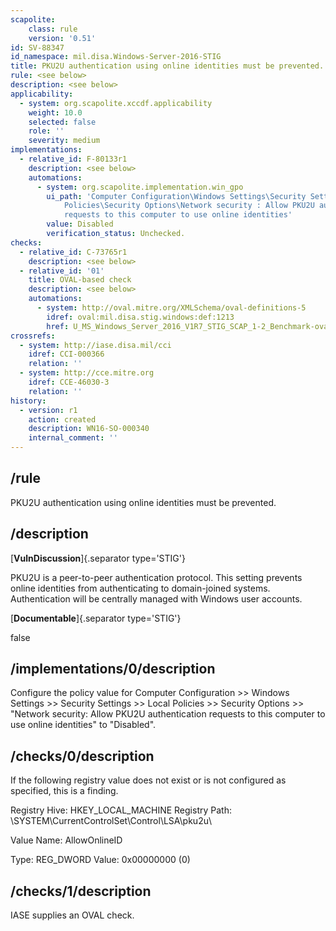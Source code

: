 ```yaml
---
scapolite:
    class: rule
    version: '0.51'
id: SV-88347
id_namespace: mil.disa.Windows-Server-2016-STIG
title: PKU2U authentication using online identities must be prevented.
rule: <see below>
description: <see below>
applicability:
  - system: org.scapolite.xccdf.applicability
    weight: 10.0
    selected: false
    role: ''
    severity: medium
implementations:
  - relative_id: F-80133r1
    description: <see below>
    automations:
      - system: org.scapolite.implementation.win_gpo
        ui_path: 'Computer Configuration\Windows Settings\Security Settings\Local
            Policies\Security Options\Network security : Allow PKU2U authentication
            requests to this computer to use online identities'
        value: Disabled
        verification_status: Unchecked.
checks:
  - relative_id: C-73765r1
    description: <see below>
  - relative_id: '01'
    title: OVAL-based check
    description: <see below>
    automations:
      - system: http://oval.mitre.org/XMLSchema/oval-definitions-5
        idref: oval:mil.disa.stig.windows:def:1213
        href: U_MS_Windows_Server_2016_V1R7_STIG_SCAP_1-2_Benchmark-oval.xml
crossrefs:
  - system: http://iase.disa.mil/cci
    idref: CCI-000366
    relation: ''
  - system: http://cce.mitre.org
    idref: CCE-46030-3
    relation: ''
history:
  - version: r1
    action: created
    description: WN16-SO-000340
    internal_comment: ''
---
```



## /rule

PKU2U authentication using online identities must be prevented.

## /description

[**VulnDiscussion**]{.separator type='STIG'}

PKU2U is a peer-to-peer authentication protocol. This setting prevents online identities from authenticating to domain-joined systems. Authentication will be centrally managed with Windows user accounts.

[**Documentable**]{.separator type='STIG'}

false

## /implementations/0/description

Configure the policy value for Computer Configuration >> Windows Settings >> Security Settings >> Local Policies >> Security Options >> "Network security: Allow PKU2U authentication requests to this computer to use online identities" to "Disabled".

## /checks/0/description

If the following registry value does not exist or is not configured as specified, this is a finding.

Registry Hive: HKEY_LOCAL_MACHINE
Registry Path: \SYSTEM\CurrentControlSet\Control\LSA\pku2u\

Value Name: AllowOnlineID

Type: REG_DWORD
Value: 0x00000000 (0)

## /checks/1/description

IASE supplies an OVAL check.
